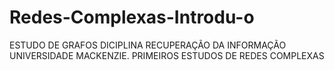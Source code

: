 # Redes-Complexas-Introdu-o
ESTUDO DE GRAFOS DICIPLINA RECUPERAÇÃO DA INFORMAÇÃO UNIVERSIDADE MACKENZIE. 
PRIMEIROS ESTUDOS DE REDES COMPLEXAS 
